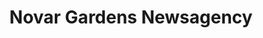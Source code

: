 ---
title: "Novar Gardens Newsagency"
url: /novar-gardens/novar-gardens-newsagency/
shop: newsagent
---